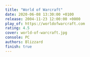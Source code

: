 ```yaml
---
title: "World of Warcraft"
date: 2020-06-08 13:30:00 +0100
release: 2004-11-23 12:00:00 +0000
play_of: https://worldofwarcraft.com
rating: 4.5
cover: world-of-warcraft.jpg
console: PC
authors: Blizzard
finish: true
---
```

